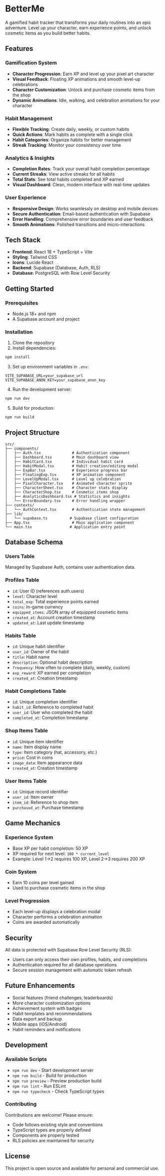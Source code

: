 # BetterMe

A gamified habit tracker that transforms your daily routines into an epic adventure. Level up your character, earn experience points, and unlock cosmetic items as you build better habits.

## Features

### Gamification System
- **Character Progression**: Earn XP and level up your pixel art character
- **Visual Feedback**: Floating XP animations and smooth level-up celebrations
- **Character Customization**: Unlock and purchase cosmetic items from the shop
- **Dynamic Animations**: Idle, walking, and celebration animations for your character

### Habit Management
- **Flexible Tracking**: Create daily, weekly, or custom habits
- **Quick Actions**: Mark habits as complete with a single click
- **Habit Categories**: Organize habits for better management
- **Streak Tracking**: Monitor your consistency over time

### Analytics & Insights
- **Completion Rates**: Track your overall habit completion percentage
- **Current Streaks**: View active streaks for all habits
- **Total Stats**: See total habits completed and XP earned
- **Visual Dashboard**: Clean, modern interface with real-time updates

### User Experience
- **Responsive Design**: Works seamlessly on desktop and mobile devices
- **Secure Authentication**: Email-based authentication with Supabase
- **Error Handling**: Comprehensive error boundaries and user feedback
- **Smooth Animations**: Polished transitions and micro-interactions

## Tech Stack

- **Frontend**: React 18 + TypeScript + Vite
- **Styling**: Tailwind CSS
- **Icons**: Lucide React
- **Backend**: Supabase (Database, Auth, RLS)
- **Database**: PostgreSQL with Row Level Security

## Getting Started

### Prerequisites

- Node.js 18+ and npm
- A Supabase account and project

### Installation

1. Clone the repository
2. Install dependencies:
```bash
npm install
```

3. Set up environment variables in `.env`:
```
VITE_SUPABASE_URL=your_supabase_url
VITE_SUPABASE_ANON_KEY=your_supabase_anon_key
```

4. Run the development server:
```bash
npm run dev
```

5. Build for production:
```bash
npm run build
```

## Project Structure

```
src/
├── components/
│   ├── Auth.tsx              # Authentication component
│   ├── Dashboard.tsx         # Main dashboard view
│   ├── HabitCard.tsx         # Individual habit card
│   ├── HabitModal.tsx        # Habit creation/editing modal
│   ├── ExpBar.tsx            # Experience progress bar
│   ├── FloatingExp.tsx       # XP animation component
│   ├── LevelUpModal.tsx      # Level up celebration
│   ├── PixelCharacter.tsx    # Animated character sprite
│   ├── CharacterSheet.tsx    # Character stats display
│   ├── CharacterShop.tsx     # Cosmetic items shop
│   ├── AnalyticsDashboard.tsx # Statistics and insights
│   └── ErrorBoundary.tsx     # Error handling wrapper
├── contexts/
│   └── AuthContext.tsx       # Authentication state management
├── lib/
│   └── supabase.ts          # Supabase client configuration
├── App.tsx                   # Main application component
└── main.tsx                 # Application entry point
```

## Database Schema

### Users Table
Managed by Supabase Auth, contains user authentication data.

### Profiles Table
- `id`: User ID (references auth.users)
- `level`: Character level
- `total_exp`: Total experience points earned
- `coins`: In-game currency
- `equipped_items`: JSON array of equipped cosmetic items
- `created_at`: Account creation timestamp
- `updated_at`: Last update timestamp

### Habits Table
- `id`: Unique habit identifier
- `user_id`: Owner of the habit
- `title`: Habit name
- `description`: Optional habit description
- `frequency`: How often to complete (daily, weekly, custom)
- `exp_reward`: XP earned per completion
- `created_at`: Creation timestamp

### Habit Completions Table
- `id`: Unique completion identifier
- `habit_id`: Reference to completed habit
- `user_id`: User who completed the habit
- `completed_at`: Completion timestamp

### Shop Items Table
- `id`: Unique item identifier
- `name`: Item display name
- `type`: Item category (hat, accessory, etc.)
- `price`: Cost in coins
- `image_data`: Item appearance data
- `created_at`: Creation timestamp

### User Items Table
- `id`: Unique record identifier
- `user_id`: Item owner
- `item_id`: Reference to shop item
- `purchased_at`: Purchase timestamp

## Game Mechanics

### Experience System
- Base XP per habit completion: 50 XP
- XP required for next level: `100 * current_level`
- Example: Level 1→2 requires 100 XP, Level 2→3 requires 200 XP

### Coin System
- Earn 10 coins per level gained
- Used to purchase cosmetic items in the shop

### Level Progression
- Each level-up displays a celebration modal
- Character performs a celebration animation
- Coins are awarded automatically

## Security

All data is protected with Supabase Row Level Security (RLS):
- Users can only access their own profiles, habits, and completions
- Authentication required for all database operations
- Secure session management with automatic token refresh

## Future Enhancements

- Social features (friend challenges, leaderboards)
- More character customization options
- Achievement system with badges
- Habit templates and recommendations
- Data export and backup
- Mobile apps (iOS/Android)
- Habit reminders and notifications

## Development

### Available Scripts

- `npm run dev` - Start development server
- `npm run build` - Build for production
- `npm run preview` - Preview production build
- `npm run lint` - Run ESLint
- `npm run typecheck` - Check TypeScript types

### Contributing

Contributions are welcome! Please ensure:
- Code follows existing style and conventions
- TypeScript types are properly defined
- Components are properly tested
- RLS policies are maintained for security

## License

This project is open source and available for personal and commercial use.

